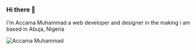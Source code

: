 ### Hi there 👋

I'm Accama Muhammad a web developer and designer in the making i am based in Abuja, Nigeria

![Accama Muhammad](https://github-readme-stats.vercel.app/api?username=anuraghazra&theme=dark&show_icons=true)
